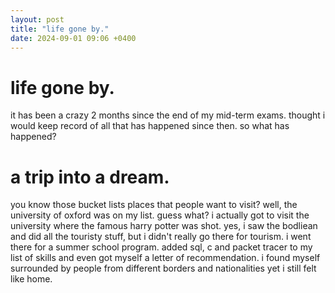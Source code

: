 ```yaml
---
layout: post
title: "life gone by."
date: 2024-09-01 09:06 +0400
---
```


# life gone by.
it has been a crazy 2 months since the end of my mid-term exams. thought i would keep record of all that has happened since then. so what has happened?

# a trip into a dream.
you know those bucket lists places that people want to visit? well, the university of oxford was on my list. guess what? i actually got to visit the university where the famous harry potter was shot. yes, i saw the bodliean and did all the touristy stuff, but i didn't really go there for tourism. i went there for a summer school program. added sql, c and packet tracer to my list of skills and even got myself a letter of recommendation. i found myself surrounded by people from different borders and nationalities yet i still felt like home.
